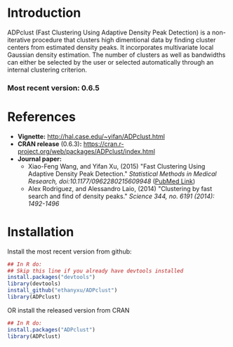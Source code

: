# Introduction
ADPclust (Fast Clustering Using Adaptive Density Peak Detection) is a non-iterative procedure that clusters high dimentional data by finding cluster centers from estimated density peaks. It incorporates multivariate local Gaussian density estimation. The number of clusters as well as bandwidths can either be selected by the user or selected automatically through an internal clustering criterion.

### Most recent version: 0.6.5

# References
* **Vignette:** http://hal.case.edu/~yifan/ADPclust.html
* **CRAN release** (0.6.3)**:** https://cran.r-project.org/web/packages/ADPclust/index.html 
* **Journal paper:** 
  * Xiao-Feng Wang, and Yifan Xu, (2015) "Fast Clustering Using Adaptive Density Peak Detection." *Statistical Methods in Medical Research, doi:10.1177/0962280215609948* ([PubMed Link](http://www.ncbi.nlm.nih.gov/pubmed/26475830))
  * Alex Rodriguez, and Alessandro Laio, (2014) "Clustering by fast search and find of density peaks." *Science 344, no. 6191 (2014): 1492-1496*

# Installation
Install the most recent version from github:
```R
## In R do:
## Skip this line if you already have devtools installed
install.packages("devtools")
library(devtools)
install_github("ethanyxu/ADPclust")
library(ADPclust)
```

OR install the released version from CRAN
```R
## In R do:
install.packages("ADPclust")
library(ADPclust)
```

